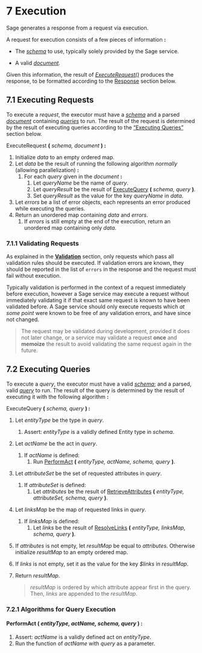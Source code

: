 # <a name="execution">7</a> Execution

Sage generates a response from a request via execution.

A request for execution consists of a few pieces of information **:**

-   The [*schema*](#4.1) to use, typically solely provided by the Sage service.

-   A valid *[document](#6.1)*.


Given this information, the result of *[ExecuteRequest()](#7.1.ExecuteRequest())* produces the response, to be formatted according to the [Response](#response) section below.

## <a name="7.1">7.1</a> Executing Requests

To execute a *request*, the executor must have a *[schema](#4.1)* and a parsed *[document](#6.1)* containing *[queries](#6.2)* to run. The result of the request is determined by the result of executing queries according to the [“Executing Queries”](#7.2) section below.

<a name="7.1.ExecuteRequest()">ExecuteRequest</a> **(** *schema, document* **) :**

1.  Initialize *data* to an empty ordered map.
3.  Let *data* be the result of running the following algorithm *normally* (allowing parallelization) **:**
    1.  For each *query* given in the *document* **:**
        1.  Let *queryName* be the name of *query*.
        2.  Let *queryResult* be the result of [ExecuteQuery](#7.2.ExecuteQuery()) **(** *schema, query* **)**.
        3.  Set *queryResult* as the value for the key *queryName* in *data*.
4.  Let *errors* be a list of error objects, each represents an error produced while executing the queries.
5.  Return an unordered map containing *data* and *errors*.
    1.  If *errors* is still empty at the end of the execution, return an unordered map containing only *data*.


### <a name="7.1.1">7.1.1</a> Validating Requests

As explained in the [**Validation**](#validation) section, only requests which pass all validation rules should be executed. If validation errors are known, they should be reported in the list of `errors` in the response and the request must fail without execution.

Typically validation is performed in the context of a request immediately before execution, however a Sage service may execute a request without immediately validating it if that exact same request is known to have been
validated before. A Sage service should only execute requests which *at some point* were known to be free of any validation errors, and have since not changed.

>   The request may be validated during development, provided it does not later change, or a service may validate a request **once** and **memoize** the result to avoid validating the same request again in the future.

## <a name="7.2">7.2</a> Executing Queries

To execute a *query*, the executor must have a valid *[schema](#4.1)*; and a parsed, valid *[query](#6.2)* to run. The result of the query is determined by the result of executing it with the following algorithm **:**

<a name="7.2.ExecuteQuery()">ExecuteQuery</a> **(** *schema, query* **) :**

1.  Let *entityType* be the type in *query*.

    1.  Assert: *entityType* is a validly defined Entity type in *schema*.

2.  Let *actName* be the act in *query*.
    1.  If *actName* is defined:
        1.  Run [PerformAct](#7.2.PerformAct()) **(** *entityType, actName, schema, query* **)**.

3.  Let *attributeSet* be the set of requested attributes in *query*.
    1.  If *attributeSet* is defined:
        1.  Let *attributes* be the result of [RetrieveAttributes](#7.2.RetrieveAttributes()) **(** *entityType, attributeSet, schema, query* **)**.

4.  Let *linksMap* be the map of requested links in *query*.

    1.  If *linksMap* is defined:
        1.  Let *links* be the result of [ResolveLinks](#7.2.RetrieveLinks()) **(** *entityType, linksMap, schema, query* **)**.

  5.  If *attributes* is not empty, let *resultMap* be equal to *attributes*. Otherwise initialize *resultMap* to an empty ordered map.

  6.  If *links* is not empty, set it as the value for the key *$links* in *resultMap*.

  7.  Return *resultMap*.

      >   *resultMap* is ordered by which attribute appear first in the query. Then, *links* are appended to the *resultMap*.

### <a name="7.2.1">7.2.1</a> Algorithms for Query Execution

#### <a name="7.2.1.1">PerformAct</a> ( *entityType, actName, schema, query* ) :

1.  Assert: *actName* is a validly defined act on *entityType*.
2.  Run the function of *actName* with *query* as a parameter.

